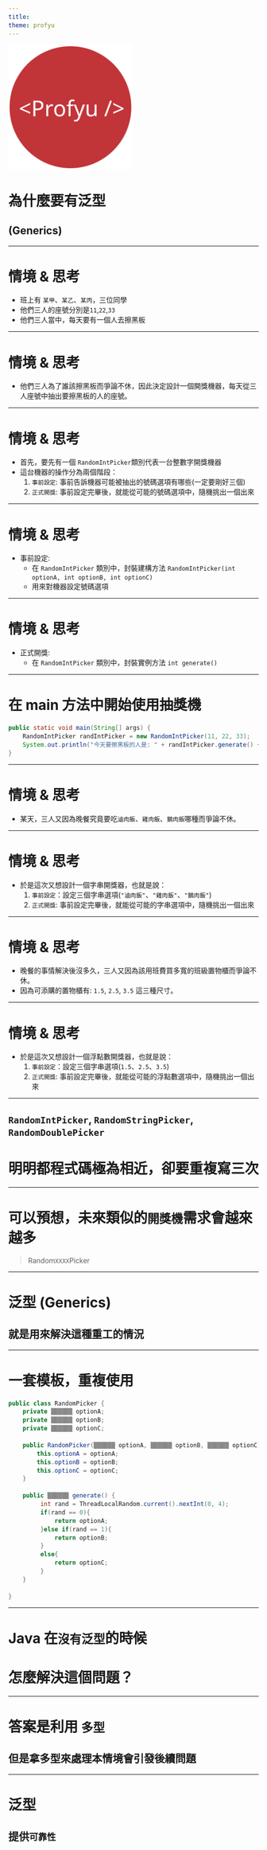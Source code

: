 ```yaml
---
title:  
theme: profyu
---
```


<!-- .slide: data-background="assets/background.png" -->
<img style='border:none;background:none;box-shadow:none;' src='assets/logo.svg' width="250"/>

# 為什麼要有泛型
## (Generics)

---

# 情境 & 思考

* 班上有 `某甲`、`某乙`、`某丙`，三位同學
* 他們三人的座號分別是`11`,`22`,`33`
* 他們三人當中，每天要有一個人去擦黑板

---

# 情境 & 思考

* 他們三人為了誰該擦黑板而爭論不休，因此決定設計一個開獎機器，每天從三人座號中抽出要擦黑板的人的座號。

---

# 情境 & 思考

* 首先，要先有一個 `RandomIntPicker`類別代表一台整數字開獎機器
* 這台機器的操作分為兩個階段：
  1. `事前設定`: 事前告訴機器可能被抽出的號碼選項有哪些(一定要剛好三個)
  2. `正式開獎`: 事前設定完畢後，就能從可能的號碼選項中，隨機挑出一個出來

---

# 情境 & 思考

* 事前設定: 
  * 在 `RandomIntPicker` 類別中，封裝建構方法 `RandomIntPicker(int optionA, int optionB, int optionC)`
  * 用來對機器設定號碼選項

---

# 情境 & 思考

* 正式開獎:
  * 在 `RandomIntPicker` 類別中，封裝實例方法 `int generate()`

---

# 在 main 方法中開始使用抽獎機

```java
public static void main(String[] args) {
    RandomIntPicker randIntPicker = new RandomIntPicker(11, 22, 33);
    System.out.println("今天要擦黑板的人是: " + randIntPicker.generate() + "號");
}
```

---

# 情境 & 思考

* 某天，三人又因為晚餐究竟要吃`滷肉飯`、`雞肉飯`、`鵝肉飯`哪種而爭論不休。

---

# 情境 & 思考

* 於是這次又想設計一個字串開獎器，也就是說：
  1. `事前設定`：設定三個字串選項(`"滷肉飯"`、`"雞肉飯"`、`"鵝肉飯"`)
  2. `正式開獎`: 事前設定完畢後，就能從可能的字串選項中，隨機挑出一個出來

---

# 情境 & 思考

* 晚餐的事情解決後沒多久，三人又因為該用班費買多寬的班級置物櫃而爭論不休。
* 因為可添購的置物櫃有: `1.5`, `2.5`, `3.5` 這三種尺寸。

---

# 情境 & 思考

* 於是這次又想設計一個浮點數開獎器，也就是說：
  1. `事前設定`：設定三個字串選項(`1.5`、`2.5`、`3.5`)
  2. `正式開獎`: 事前設定完畢後，就能從可能的浮點數選項中，隨機挑出一個出來

---

## `RandomIntPicker`, `RandomStringPicker`, `RandomDoublePicker`
# 明明都程式碼極為相近，卻要重複寫三次

---

# 可以預想，未來類似的`開獎機`需求會越來越多
> Random`XXXX`Picker

---

# 泛型 (Generics)
## 就是用來解決這種重工的情況

---

# 一套模板，重複使用

```java
public class RandomPicker {
	private ▒▒▒▒▒▒ optionA;
	private ▒▒▒▒▒▒ optionB;
	private ▒▒▒▒▒▒ optionC;

	public RandomPicker(▒▒▒▒▒▒ optionA, ▒▒▒▒▒▒ optionB, ▒▒▒▒▒▒ optionC) {
		this.optionA = optionA;
		this.optionB = optionB;
		this.optionC = optionC;
	}

	public ▒▒▒▒▒▒ generate() {
		 int rand = ThreadLocalRandom.current().nextInt(0, 4);
		 if(rand == 0){
			 return optionA;
		 }else if(rand == 1){
			 return optionB;
		 }
		 else{
			 return optionC;
		 }
	}

}
```

---

# Java 在`沒有泛型`的時候
# 怎麼解決這個問題？

---

# 答案是利用 `多型`
## 但是拿多型來處理本情境會引發後續問題

---

# 泛型
## 提供`可靠性`